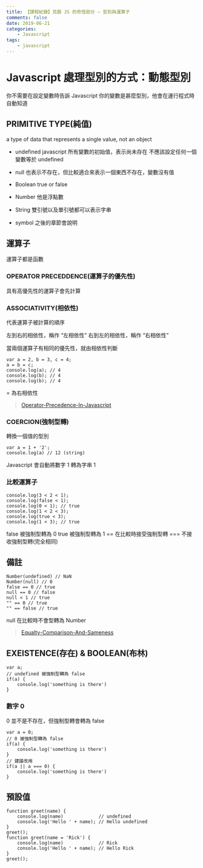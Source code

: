 ```yaml
---
title: 【課程紀錄】克服 JS 的奇怪部分 — 型別與運算子
comments: false
date: 2019-06-21
categories:
    - Javascript
tags:
    - javascript
---
```


# Javascript 處理型別的方式：動態型別

你不需要在設定變數時告訴 Javascript 你的變數是甚麼型別，他會在運行程式時自動知道

## PRIMITIVE TYPE(純值)

a type of data that represents a single value, not an object

- undefined
javascript 所有變數的初始值，表示尚未存在
不應該設定任何一個變數等於 undefined

- null
也表示不存在，但比較適合來表示一個東西不存在，變數沒有值

- Boolean
true or false

- Number
他是浮點數

- String
雙引號以及單引號都可以表示字串

- symbol
之後的章節會說明

## 運算子
運算子都是函數

### OPERATOR PRECEDDENCE(運算子的優先性)
具有高優先性的運算子會先計算

### ASSOCIATIVITY(相依性)
代表運算子被計算的順序

左到右的相依性，稱作 “左相依性”
右到左的相依性，稱作 “右相依性”

當兩個運算子有相同的優先性，就由相依性判斷
```
var a = 2, b = 3, c = 4;
a = b = c;
console.log(a); // 4
console.log(b); // 4
console.log(b); // 4
```
= 為右相依性

> [Operator-Precedence-In-Javascript](Operator-Precedence-In-Javascript.pdf)

### COERCION(強制型轉)
轉換一個值的型別
```
var a = 1 + '2';
console.log(a) // 12 (string)
```

Javascript 會自動將數字 1 轉為字串 1

### 比較運算子
```
console.log(3 < 2 < 1);
console.log(false < 1);
console.log(0 < 1); // true
console.log(1 < 2 < 3);
console.log(true < 3);
console.log(1 < 3); // true
```

false 被強制型轉為 0
true 被強制型轉為 1
== 在比較時接受強制型轉
=== 不接收強制型轉(完全相同)

## 備註
```
Number(undefined) // NaN
Number(null) // 0
false == 0 // true
null == 0 // false
null < 1 // true
"" == 0 // true
"" == false // true
```
null 在比較時不會型轉為 Number

> [Equalty-Comparison-And-Sameness](Equalty-Comparison-And-Sameness.pdf)

## EXEISTENCE(存在) & BOOLEAN(布林)
```
var a;
// undefined 被強制型轉為 false
if(a) {  
    console.log('something is there')
}
```

### 數字 0
0 並不是不存在，但強制型轉會轉為 false
```
var a = 0;
// 0 被強制型轉為 false
if(a) {
    console.log('something is there')
}
// 建議改用
if(a || a === 0) {
    console.log('something is there')
}
```

## 預設值
```
function greet(name) {
    console.log(name)             // undefined
    console.log('Hello ' + name); // Hello undefined
}
greet();
function greet(name = 'Rick') {
    console.log(name)             // Rick
    console.log('Hello ' + name); // Hello Rick
}
greet();
```
